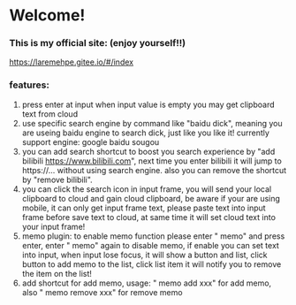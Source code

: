 # Welcome!

### This is my official site: (enjoy yourself!!)

https://laremehpe.gitee.io/#/index

### features:

1. press enter at input when input value is empty you may get clipboard text from cloud
2. use specific search engine by command like "baidu dick", meaning you are useing baidu engine to search dick, just like you like it! currently support engine: google baidu sougou
3. you can add search shortcut to boost you search experience by "add bilibili https://www.bilibili.com", next time you enter bilibili it will jump to https://... without using
   search engine. also you can remove the shortcut by "remove bilibili".
4. you can click the search icon in input frame, you will send your local clipboard to cloud and gain cloud clipboard, be aware if your are using mobile, it can only get input frame text, please paste text into input frame before save text to cloud, at same time it will set cloud text into your input frame!
5. memo plugin: to enable memo function please enter " memo" and press enter, enter " memo" again to disable memo, if enable you can set text into input, when input lose focus, it will show a button and list, click button to add memo to the list, click list item it will notify you to remove the item on the list!
6. add shortcut for add memo, usage: " memo add xxx" for add memo, also " memo remove xxx" for remove memo
